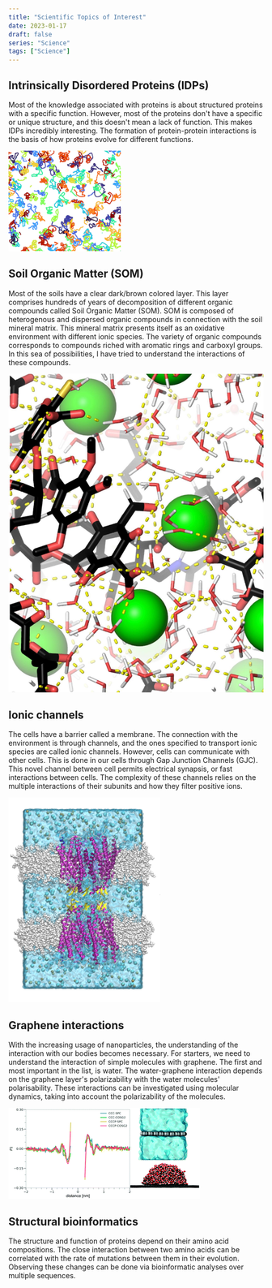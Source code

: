 ```yaml
---
title: "Scientific Topics of Interest"
date: 2023-01-17
draft: false
series: "Science"
tags: ["Science"]
---
```


## Intrinsically Disordered Proteins (IDPs)

Most of the knowledge associated with proteins is about structured proteins with a specific function. However, most of the proteins don't have a specific or unique structure, and this doesn't mean a lack of function. This makes IDPs incredibly interesting. The formation of protein-protein interactions is the basis of how proteins evolve for different functions. 

![IDPs](/images/idps.gif)
<!--more--> 
## Soil Organic Matter (SOM)

Most of the soils have a clear dark/brown colored layer. This layer comprises hundreds of years of decomposition of different organic compounds called Soil Organic Matter (SOM). SOM is composed of heterogenous and dispersed organic compounds in connection with the soil mineral matrix. This mineral matrix presents itself as an oxidative environment with different ionic species. The variety of organic compounds corresponds to compounds riched with aromatic rings and carboxyl groups. In this sea of possibilities, I have tried to understand the interactions of these compounds.

![SOM](/images/som.jpg)

## Ionic channels

The cells have a barrier called a membrane. The connection with the environment is through channels, and the ones specified to transport ionic species are called ionic channels. However, cells can communicate with other cells. This is done in our cells through Gap Junction Channels (GJC). This novel channel between cell permits electrical synapsis, or fast interactions between cells. The complexity of these channels relies on the multiple interactions of their subunits and how they filter positive ions.

![GJC](/images/gjc.png)

## Graphene interactions

With the increasing usage of nanoparticles, the understanding of the interaction with our bodies becomes necessary. For starters, we need to understand the interaction of simple molecules with graphene. The first and most important in the list, is water. The water-graphene interaction depends on the graphene layer's polarizability with the water molecules' polarisability. These interactions can be investigated using molecular dynamics, taking into account the polarizability of the molecules.

![graphene](/images/graphene.gif)

## Structural bioinformatics

The structure and function of proteins depend on their amino acid compositions. The close interaction between two amino acids can be correlated with the rate of mutations between them in their evolution. Observing these changes can be done via bioinformatic analyses over multiple sequences.
